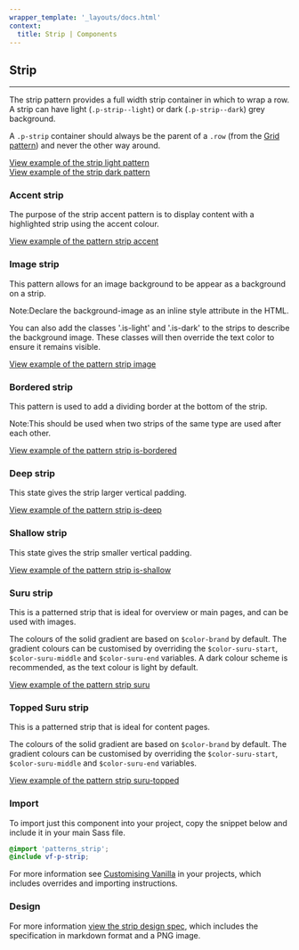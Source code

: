 ```yaml
---
wrapper_template: '_layouts/docs.html'
context:
  title: Strip | Components
---
```


## Strip

<hr>

The strip pattern provides a full width strip container in which to wrap a row. A strip can have light (`.p-strip--light`) or dark (`.p-strip--dark`) grey background.

A `.p-strip` container should always be the parent of a `.row` (from the [Grid pattern](/docs/patterns/grid/)) and never the other way around.

<div class="embedded-example"><a href="/docs/examples/patterns/strips/strips-light/" class="js-example">
View example of the strip light pattern
</a></div>

<div class="embedded-example"><a href="/docs/examples/patterns/strips/strips-dark/" class="js-example">
View example of the strip dark pattern
</a></div>

### Accent strip

The purpose of the strip accent pattern is to display content with a
highlighted strip using the accent colour.

<div class="embedded-example"><a href="/docs/examples/patterns/strips/accent/" class="js-example">
View example of the pattern strip accent
</a></div>

### Image strip

This pattern allows for an image background to be appear as a background on a strip.

<div class="p-notification--information">
  <p class="p-notification__response">
    <span class="p-notification__status">Note:</span>Declare the background-image as an inline style attribute in the HTML.
  </p>
</div>

You can also add the classes '.is-light' and '.is-dark' to the strips to describe the background image.
These classes will then override the text color to ensure it remains visible.

<div class="embedded-example"><a href="/docs/examples/patterns/strips/image/" class="js-example">
View example of the pattern strip image
</a></div>

### Bordered strip

This pattern is used to add a dividing border at the bottom of the strip.

<div class="p-notification--information">
  <p class="p-notification__response">
    <span class="p-notification__status">Note:</span>This should be used when two strips of the same type are used after each other.
  </p>
</div>

<div class="embedded-example"><a href="/docs/examples/patterns/strips/is-bordered/" class="js-example">
View example of the pattern strip is-bordered
</a></div>

### Deep strip

This state gives the strip larger vertical padding.

<div class="embedded-example"><a href="/docs/examples/patterns/strips/deep/" class="js-example">
View example of the pattern strip is-deep
</a></div>

### Shallow strip

This state gives the strip smaller vertical padding.

<div class="embedded-example"><a href="/docs/examples/patterns/strips/shallow/" class="js-example">
View example of the pattern strip is-shallow
</a></div>

### Suru strip

This is a patterned strip that is ideal for overview or main pages, and can be used with images.

The colours of the solid gradient are based on `$color-brand` by default. The gradient colours can be customised by overriding the `$color-suru-start`, `$color-suru-middle` and `$color-suru-end` variables. A dark colour scheme is recommended, as the text colour is light by default. 

<div class="embedded-example"><a href="/docs/examples/patterns/strips/suru/" class="js-example">
View example of the pattern strip suru
</a></div>

### Topped Suru strip

This is a patterned strip that is ideal for content pages.

The colours of the solid gradient are based on `$color-brand` by default. The gradient colours can be customised by overriding the `$color-suru-start`, `$color-suru-middle` and `$color-suru-end` variables.

<div class="embedded-example"><a href="/docs/examples/patterns/strips/suru-topped/" class="js-example">
View example of the pattern strip suru-topped
</a></div>

### Import

To import just this component into your project, copy the snippet below and include it in your main Sass file.

```scss
@import 'patterns_strip';
@include vf-p-strip;
```

For more information see [Customising Vanilla](/docs/customising-vanilla/) in your projects, which includes overrides and importing instructions.

### Design

For more information [view the strip design spec](https://github.com/ubuntudesign/vanilla-design/tree/master/Strip), which includes the specification in markdown format and a PNG image.
